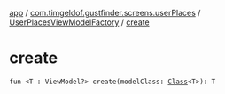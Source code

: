[app](../../index.md) / [com.timgeldof.gustfinder.screens.userPlaces](../index.md) / [UserPlacesViewModelFactory](index.md) / [create](./create.md)

# create

`fun <T : ViewModel?> create(modelClass: `[`Class`](https://docs.oracle.com/javase/6/docs/api/java/lang/Class.html)`<T>): T`